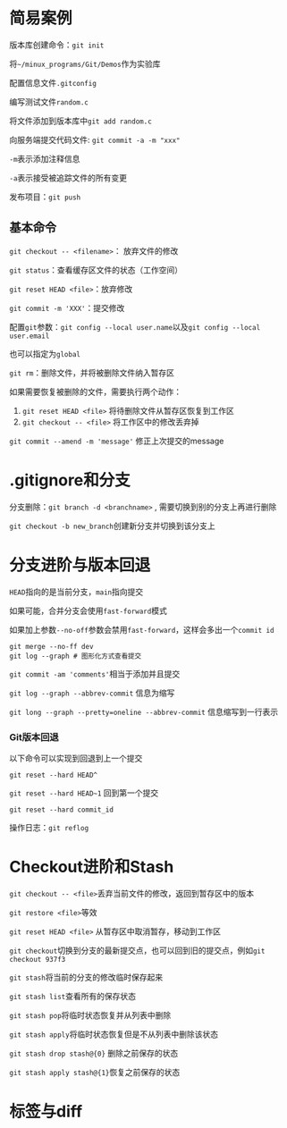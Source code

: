 # 简易案例

版本库创建命令：`git init`

将`~/minux_programs/Git/Demos`作为实验库

配置信息文件`.gitconfig`

编写测试文件`random.c`

将文件添加到版本库中`git add random.c`

向服务端提交代码文件: `git commit -a -m "xxx"`

`-m`表示添加注释信息

`-a`表示接受被追踪文件的所有变更

发布项目：`git push`

## 基本命令

`git checkout -- <filename>`： 放弃文件的修改

`git status`：查看缓存区文件的状态（工作空间）

`git reset HEAD <file>`：放弃修改

`git commit -m 'XXX'`：提交修改

配置`git`参数：`git config --local user.name`以及`git config --local user.email`

也可以指定为`global`

`git rm`：删除文件，并将被删除文件纳入暂存区

如果需要恢复被删除的文件，需要执行两个动作：

1. `git reset HEAD <file>` 将待删除文件从暂存区恢复到工作区
2. `git checkout -- <file>` 将工作区中的修改丢弃掉

`git commit --amend -m 'message'` 修正上次提交的message

# .gitignore和分支

分支删除：`git branch -d <branchname>` , 需要切换到别的分支上再进行删除

`git checkout -b new_branch`创建新分支并切换到该分支上

# 分支进阶与版本回退

`HEAD`指向的是当前分支，`main`指向提交

如果可能，合并分支会使用`fast-forward`模式

如果加上参数`--no-off`参数会禁用`fast-forward`，这样会多出一个`commit id`

```
git merge --no-ff dev
git log --graph # 图形化方式查看提交
```

`git commit -am 'comments'`相当于添加并且提交

`git log --graph --abbrev-commit` 信息为缩写

`git long --graph --pretty=oneline --abbrev-commit` 信息缩写到一行表示

### Git版本回退

以下命令可以实现到回退到上一个提交

`git reset --hard HEAD^`

`git reset --hard HEAD~1` 回到第一个提交

`git reset --hard commit_id`

操作日志：`git reflog`

# Checkout进阶和Stash

`git checkout -- <file>`丢弃当前文件的修改，返回到暂存区中的版本

`git restore <file>`等效

`git reset HEAD <file>` 从暂存区中取消暂存，移动到工作区

`git checkout`切换到分支的最新提交点，也可以回到旧的提交点，例如`git checkout 937f3`

`git stash`将当前的分支的修改临时保存起来

`git stash list`查看所有的保存状态

`git stash pop`将临时状态恢复并从列表中删除

`git stash apply`将临时状态恢复但是不从列表中删除该状态

`git stash drop stash@{0}` 删除之前保存的状态

`git stash apply stash@{1}`恢复之前保存的状态

# 标签与diff

